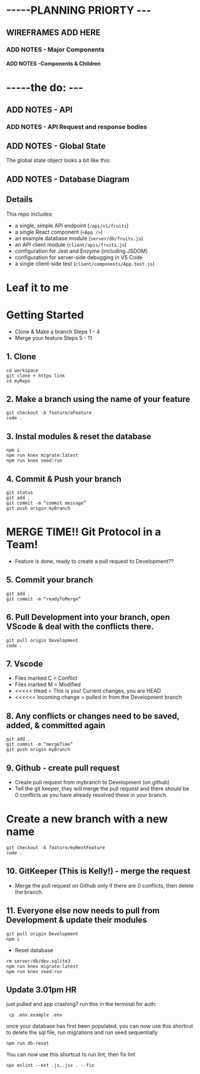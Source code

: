 # -----PLANNING PRIORTY ---

## WIREFRAMES ADD HERE

### ADD NOTES - Major Components

#### ADD NOTES -Components & Children

# -----the do: ---

## ADD NOTES - API

###  ADD NOTES - API Request and response bodies

## ADD NOTES - Global State

The global state object looks a bit like this:

## ADD NOTES - Database Diagram

## Details

This repo includes:

* a single, simple API endpoint (`/api/v1/fruits`)
* a single React component (`<App />`)
* an example database module (`server/db/fruits.js`)
* an API client module (`client/apis/fruits.js`)
* configuration for Jest and Enzyme (including JSDOM)
* configuration for server-side debugging in VS Code
* a single client-side test (`client/components/App.test.js`)

# Leaf it to me

# Getting Started

* Clone & Make a branch Steps 1 - 4
* Merge your feature Steps 5 - 11

## 1. Clone
```
cd workspace
git clone + https link
cd myRepo
```
## 2. Make a branch using the name of your feature
```
git checkout -b feature/aFeature  
code .  
```
## 3. Instal modules & reset the database
```
npm i
npm run knex migrate:latest
npm run knex seed:run
```
## 4. Commit & Push your branch
```
git status 
git add .  
git commit -m “commit message”  
git push origin myBranch  
```


# MERGE TIME!! Git Protocol in a Team!
* Feature is done, ready to create a pull request to Development?? 

## 5. Commit your branch
```
git add .  
git commit -m “readyToMerge”   
```

## 6. Pull Development into your branch, open VScode & deal with the conflicts there.

```
git pull origin Development
code .
```
## 7. Vscode

* Files marked C = Conflict
* Files marked M = Modified
* <<<<< Head  = This is you! Current changes, you are HEAD
* <<<<<< Incoming change = pulled in from the Development branch

## 8. Any conflicts or changes need to be saved, added, & committed again

```
git add .
git commit -m “mergeTime”
git push origin myBranch
```
## 9. Github - create pull request

* Create pull request from mybranch to Development (on github)
* Tell the git keeper, they will merge the pull request and there should be 0 conflicts as you have already resolved these in your branch.

# Create a new branch with a new name
```
git checkout -b feature/myNextFeature  
code .  
```
## 10. GitKeeper (This is Kelly!) - merge the request

* Merge the pull request on Github only if there are 0 conflicts, then delete the branch.

## 11. Everyone else now needs to pull from Development & update their modules
```
git pull origin Development
npm i
```
* Reset database
```
rm server/db/dev.sqlite3
npm run knex migrate:latest
npm run knex seed:run

```

## Update 3.01pm HR
just pulled and app crashing? 
run this in the terminal for auth:

```
 cp .env.example .env
```
once your database has first been populated, you can now use this shortcut
to delete the sql file, run migrations and run seed sequentially
```
npm run db-reset
```
You can now use this shortcut
to run lint, then fix lint
```
npx eslint --ext .js,.jsx . --fix
```
